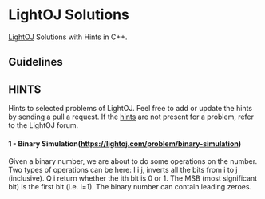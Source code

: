# LightOJ Solutions

[LightOJ](https://lightoj.com/) Solutions with Hints in C++.

## Guidelines

## HINTS

Hints to selected problems of LightOJ. Feel free to add or update the hints by sending a pull a request. If the [hints](HINTS.md) are not present for a problem, refer to the LightOJ forum. 

#### 1 - Binary Simulation(https://lightoj.com/problem/binary-simulation)
Given a binary number, we are about to do some operations on the number. Two types of operations can be here:
I i j, inverts all the bits from i to j (inclusive).
Q i return whether the ith bit is 0 or 1.
The MSB (most significant bit) is the first bit (i.e. i=1). The binary number can contain leading zeroes.
